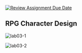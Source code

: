 [![Review Assignment Due Date](https://classroom.github.com/assets/deadline-readme-button-24ddc0f5d75046c5622901739e7c5dd533143b0c8e959d652212380cedb1ea36.svg)](https://classroom.github.com/a/bIZQaFcG)

## RPG Character Design

![lab03-1](https://github.com/261200-2566-2/lab03-meowmeow/assets/110964402/dfeaf1d0-865e-4899-a3ea-d0dcf6e6908c)

![lab03-2](https://github.com/261200-2566-2/lab03-meowmeow/assets/110964402/aeee3e76-bbf4-4bd3-8097-86d018de0762)
